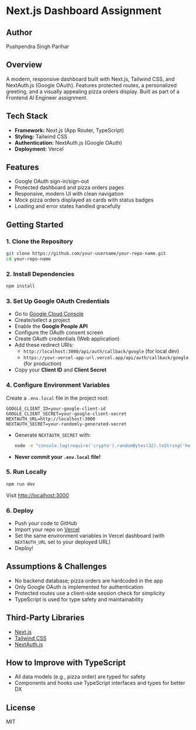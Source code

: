 # Next.js Dashboard Assignment

## Author
Pushpendra Singh Parihar

## Overview
A modern, responsive dashboard built with Next.js, Tailwind CSS, and NextAuth.js (Google OAuth). Features protected routes, a personalized greeting, and a visually appealing pizza orders display. Built as part of a Frontend AI Engineer assignment.

## Tech Stack
- **Framework:** Next.js (App Router, TypeScript)
- **Styling:** Tailwind CSS
- **Authentication:** NextAuth.js (Google OAuth)
- **Deployment:** Vercel

## Features
- Google OAuth sign-in/sign-out
- Protected dashboard and pizza orders pages
- Responsive, modern UI with clean navigation
- Mock pizza orders displayed as cards with status badges
- Loading and error states handled gracefully

## Getting Started

### 1. Clone the Repository
```sh
git clone https://github.com/your-username/your-repo-name.git
cd your-repo-name
```

### 2. Install Dependencies
```sh
npm install
```

### 3. Set Up Google OAuth Credentials
- Go to [Google Cloud Console](https://console.cloud.google.com/)
- Create/select a project
- Enable the **Google People API**
- Configure the OAuth consent screen
- Create OAuth credentials (Web application)
- Add these redirect URIs:
  - `http://localhost:3000/api/auth/callback/google` (for local dev)
  - `https://your-vercel-app-url.vercel.app/api/auth/callback/google` (for production)
- Copy your **Client ID** and **Client Secret**

### 4. Configure Environment Variables
Create a `.env.local` file in the project root:
```
GOOGLE_CLIENT_ID=your-google-client-id
GOOGLE_CLIENT_SECRET=your-google-client-secret
NEXTAUTH_URL=http://localhost:3000
NEXTAUTH_SECRET=your-randomly-generated-secret
```
- Generate `NEXTAUTH_SECRET` with:
  ```sh
  node -e "console.log(require('crypto').randomBytes(32).toString('hex'))"
  ```
- **Never commit your `.env.local` file!**

### 5. Run Locally
```sh
npm run dev
```
Visit [http://localhost:3000](http://localhost:3000)

### 6. Deploy
- Push your code to GitHub
- Import your repo on [Vercel](https://vercel.com/)
- Set the same environment variables in Vercel dashboard (with `NEXTAUTH_URL` set to your deployed URL)
- Deploy!

## Assumptions & Challenges
- No backend database; pizza orders are hardcoded in the app
- Only Google OAuth is implemented for authentication
- Protected routes use a client-side session check for simplicity
- TypeScript is used for type safety and maintainability

## Third-Party Libraries
- [Next.js](https://nextjs.org/)
- [Tailwind CSS](https://tailwindcss.com/)
- [NextAuth.js](https://next-auth.js.org/)

## How to Improve with TypeScript
- All data models (e.g., pizza order) are typed for safety
- Components and hooks use TypeScript interfaces and types for better DX

## License
MIT
